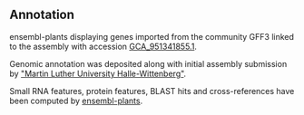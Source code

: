 **Annotation**
----------

ensembl-plants displaying genes imported from the community GFF3 linked to the assembly with accession [GCA\_951341855.1](http://www.ebi.ac.uk/ena/data/view/GCA_951341855.1).

Genomic annotation was deposited along with initial assembly submission by ["Martin Luther University Halle-Wittenberg"](URL_GOES_HERE).

Small RNA features, protein features, BLAST hits and cross-references have been
computed by [ensembl-plants](https://plants.ensembl.org/info/genome/annotation/index.html).
